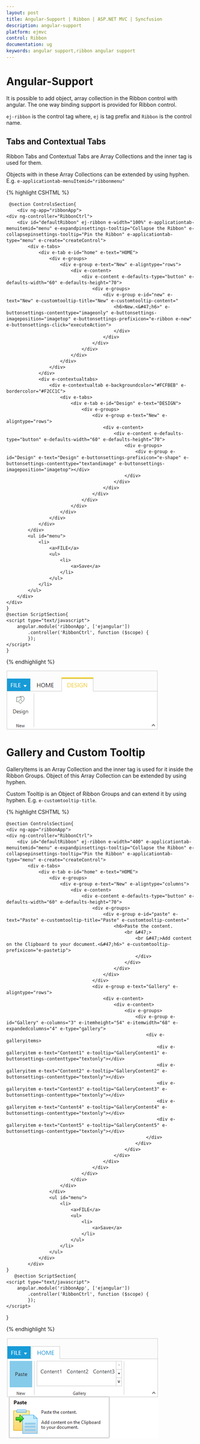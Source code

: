 ```yaml
---
layout: post
title: Angular-Support | Ribbon | ASP.NET MVC | Syncfusion
description: angular-support
platform: ejmvc
control: Ribbon
documentation: ug
keywords: angular support,ribbon angular support
---
```


# Angular-Support 

It is possible to add object, array collection in the Ribbon control with angular. The one way binding support is provided for Ribbon control.

`ej-ribbon` is the control tag where, `ej` is tag prefix and `Ribbon` is the control name.

## Tabs and Contextual Tabs

Ribbon Tabs and Contextual Tabs are Array Collections and the inner tag is used for them.

Objects with in these Array Collections can be extended by using hyphen. E.g. `e-applicationtab-menuItemid="ribbonmenu"`

{% highlight CSHTML %}

     @section ControlsSection{
        <div ng-app="ribbonApp">
    <div ng-controller="RibbonCtrl">
        <div id="defaultRibbon" ej-ribbon e-width="100%" e-applicationtab-menuitemid="menu" e-expandpinsettings-tooltip="Collapse the Ribbon" e-collapsepinsettings-tooltip="Pin the Ribbon" e-applicationtab-type="menu" e-create="createControl">
            <div e-tabs>
                <div e-tab e-id="home" e-text="HOME">
                    <div e-groups>
                        <div e-group e-text="New" e-aligntype="rows">
                            <div e-content>
                                <div e-content e-defaults-type="button" e-defaults-width="60" e-defaults-height="70">
                                    <div e-groups>
                                        <div e-group e-id="new" e-text="New" e-customtooltip-title="New" e-customtooltip-content="
                                            <h6>New.<&#47;h6>" e-buttonsettings-contenttype="imageonly" e-buttonsettings-imageposition="imagetop" e-buttonsettings-prefixicon="e-ribbon e-new" e-buttonsettings-click="executeAction">
                                            </div>
                                        </div>
                                    </div>
                                </div>
                            </div>
                        </div>
                    </div>
                </div>
                <div e-contextualtabs>
                    <div e-contextualtab e-backgroundcolor="#FCFBEB" e-bordercolor="#F2CC1C">
                        <div e-tabs>
                            <div e-tab e-id="Design" e-text="DESIGN">
                                <div e-groups>
                                    <div e-group e-text="New" e-aligntype="rows">
                                        <div e-content>
                                            <div e-content e-defaults-type="button" e-defaults-width="60" e-defaults-height="70">
                                                <div e-groups>
                                                    <div e-group e-id="Design" e-text="Design" e-buttonsettings-prefixicon="e-shape" e-buttonsettings-contenttype="textandimage" e-buttonsettings-imageposition="imagetop"></div>
                                                </div>
                                            </div>
                                        </div>
                                    </div>
                                </div>
                            </div>
                        </div>
                    </div>
                </div>
            </div>
            <ul id="menu">
                <li>
                    <a>FILE</a>
                    <ul>
                        <li>
                            <a>Save</a>
                        </li>
                    </ul>
                </li>
            </ul>
        </div>
    </div>
    }   
    @section ScriptSection{
    <script type="text/javascript">
        angular.module('ribbonApp', ['ejangular'])
            .controller('RibbonCtrl', function ($scope) {
            });
    </script>
    }

{% endhighlight %}

![](Angular-Support_images/Angular-Support_img1.png)

# Gallery and Custom Tooltip
                
GalleryItems is an Array Collection and the inner tag is used for it inside the Ribbon Groups. Object of this Array Collection can be extended by using hyphen.
 
Custom Tooltip is an Object of Ribbon Groups and can extend it by using hyphen. E.g. `e-customtooltip-title`.

{% highlight CSHTML %}

    @section ControlsSection{
    <div ng-app="ribbonApp">
    <div ng-controller="RibbonCtrl">
        <div id="defaultRibbon" ej-ribbon e-width="400" e-applicationtab-menuitemid="menu" e-expandpinsettings-tooltip="Collapse the Ribbon" e-collapsepinsettings-tooltip="Pin the Ribbon" e-applicationtab-type="menu" e-create="createControl">
            <div e-tabs>
                <div e-tab e-id="home" e-text="HOME">
                    <div e-groups>
                        <div e-group e-text="New" e-aligntype="columns">
                            <div e-content>
                                <div e-content e-defaults-type="button" e-defaults-width="60" e-defaults-height="70">
                                    <div e-groups>
                                        <div e-group e-id="paste" e-text="Paste" e-customtooltip-title="Paste" e-customtooltip-content="
                                            <h6>Paste the content.
                                                <br &#47;>
                                                    <br &#47;>Add content on the Clipboard to your document.<&#47;h6>" e-customtooltip-prefixicon="e-pastetip">
                                                    </div>
                                                </div>
                                            </div>
                                        </div>
                                    </div>
                                    <div e-group e-text="Gallery" e-aligntype="rows">
                                        <div e-content>
                                            <div e-content>
                                                <div e-groups>
                                                    <div e-group e-id="Gallery" e-columns="3" e-itemheight="54" e-itemwidth="68" e-expandedcolumns="4" e-type="gallery">
                                                        <div e-galleryitems>
                                                            <div e-galleryitem e-text="Content1" e-tooltip="GalleryContent1" e-buttonsettings-contenttype="textonly"></div>
                                                            <div e-galleryitem e-text="Content2" e-tooltip="GalleryContent2" e-buttonsettings-contenttype="textonly"></div>
                                                            <div e-galleryitem e-text="Content3" e-tooltip="GalleryContent3" e-buttonsettings-contenttype="textonly"></div>
                                                            <div e-galleryitem e-text="Content4" e-tooltip="GalleryContent4" e-buttonsettings-contenttype="textonly"></div>
                                                            <div e-galleryitem e-text="Content5" e-tooltip="GalleryContent5" e-buttonsettings-contenttype="textonly"></div>
                                                        </div>
                                                    </div>
                                                </div>
                                            </div>
                                        </div>
                                    </div>
                                </div>
                            </div>
                        </div>
                    </div>
                    <ul id="menu">
                        <li>
                            <a>FILE</a>
                            <ul>
                                <li>
                                    <a>Save</a>
                                </li>
                            </ul>
                        </li>
                    </ul>
                </div>
            </div>
    } 
       @section ScriptSection{
    <script type="text/javascript">
        angular.module('ribbonApp', ['ejangular'])
            .controller('RibbonCtrl', function ($scope) {
            });
    </script>
}

{% endhighlight %}

![](Angular-Support_images/Angular-Support_img2.png)
